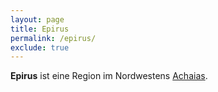 ```yaml
---
layout: page
title: Epirus
permalink: /epirus/
exclude: true
---
```


**Epirus** ist eine Region im Nordwestens [Achaias](/achaia/). 
